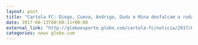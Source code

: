 ```yaml
---
layout: post
title: "Cartola FC: Diego, Cueva, Andrigo, Dudu e Mina desfalcam a rodada #20"
date: 2017-08-13T00:00:11+00:00
external_link: "http://globoesporte.globo.com/cartola-fc/noticia/2017/08/cartola-fc-diego-cueva-andrigo-dudu-e-mina-desfalcam-rodada-20.html"
categories: news globo.com
---
```

